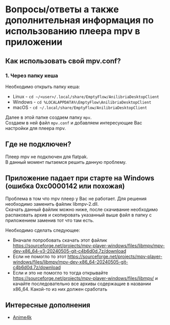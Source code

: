 # Вопросы/ответы а также дополнительная информация по использованию плеера mpv в приложении

## Как использовать свой mpv.conf?
### 1. Через папку кеша
Необходимо открыть папку кеша:
* Linux - `cd ~/<user>/.local/share/EmptyFlow/AnilibriaDesktopClient`
* Windows - `cd %LOCALAPPDATA%\EmptyFlow\AnilibriaDesktopClient`
* macOS - `cd ~/.local/share/EmptyFlow/AnilibriaDesktopClient`
  
Далее в этой папке создаем папку `mpv`.  
Создаем в ней файл `mpv.conf` и добавляем интересующие Вас настройки для плеера mpv.

## Где не подключен?
Плеер mpv не подключен для flatpak.  
В данный момент пытаемся решить данную проблему.  

## Приложение падает при старте на Windows (ошибка 0xc0000142 или похожая)
Проблема в том что mpv плеер у Вас не работает. Для решения необходимо заменить файлик libmpv-2.dll.  
Скачать данный файлик можно ниже, после скачивание необходимо распаковать архив и скопировать указанный выше файл в папку с приложением заменив тот что там есть.
  
Необходимо сделать следующее:
- Вначале попробовать скачать этот файлик https://sourceforge.net/projects/mpv-player-windows/files/libmpv/mpv-dev-x86_64-v3-20240505-git-c4b6d0d.7z/download
- Если не помогло то этот https://sourceforge.net/projects/mpv-player-windows/files/libmpv/mpv-dev-x86_64-20240505-git-c4b6d0d.7z/download
- Если и это не помогло то тогда открывайте https://sourceforge.net/projects/mpv-player-windows/files/libmpv/ и качайте последовательно все архивы содержащие в названии x86_64. Какой-то из них должен сработать

## Интересные дополнения
* [Anime4k](https://github.com/bloc97/Anime4K)


